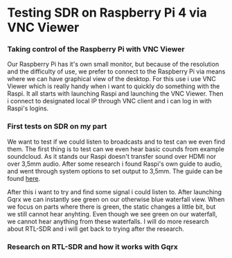 # Testing SDR on Raspberry Pi 4 via VNC Viewer

### Taking control of the Raspberry Pi with VNC Viewer

Our Raspberry Pi has it's own small monitor, but because of the resolution and the difficulty of use, we prefer to connect to the Raspberry Pi via means where we can have graphical view of the desktop. 
For this use i use VNC Viewer which is really handy when i want to quickly do something with the Raspi. It all starts with launching Raspi and launching the VNC Viewer. Then i connect to designated local IP through VNC client and i can log in with Raspi's logins.

### First tests on SDR on my part

We want to test if we could listen to broadcasts and to test can we even find them. The first thing is to test can we even hear basic counds from example soundcloud.
As it stands our Raspi doesn't transfer sound over HDMI nor over 3,5mm audio. After some research i found Raspi's own guide to audio, and went through system options to set output to 3,5mm. 
The guide can be found [here](https://www.raspberrypi.org/documentation/configuration/audio-config.md#:~:text=The%20Raspberry%20Pi%20has%20up,present%2C%20and%20a%20headphone%20jack.&text=If%20your%20HDMI%20monitor%20or,plugged%20into%20the%20headphone%20jack).

After this i want to try and find some signal i could listen to. After launching Gqrx we can instantly see green on our otherwise blue waterfall view. When we focus on parts where there is green, the static changes a little bit, but we still cannot hear anyhting.
Even though we see green on our waterfall, we cannot hear anything from these waterfalls. I will do more research about RTL-SDR and i will get back to trying after the research.

### Research on RTL-SDR and how it works with Gqrx

